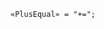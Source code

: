 <!-- This file is generated automatically by infrastructure scripts. Please don't edit by hand. -->

```{ .ebnf .slang-ebnf #PlusEqual }
«PlusEqual» = "+=";
```
